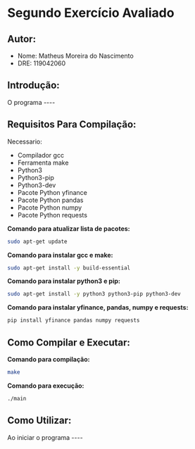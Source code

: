 # Segundo Exercício Avaliado

## Autor:
  - Nome: Matheus Moreira do Nascimento
  - DRE: 119042060

## Introdução:

O programa ----

## Requisitos Para Compilação:

Necessario:
- Compilador gcc
- Ferramenta make
- Python3
- Python3-pip
- Python3-dev
- Pacote Python yfinance
- Pacote Python pandas
- Pacote Python numpy
- Pacote Python requests

**Comando para atualizar lista de pacotes:**
```sh
sudo apt-get update
```

**Comando para instalar gcc e make:**
```sh
sudo apt-get install -y build-essential
```

**Comando para instalar python3 e pip:**
```sh
sudo apt-get install -y python3 python3-pip python3-dev
```

**Comando para instalar yfinance, pandas, numpy e requests:**
```sh
pip install yfinance pandas numpy requests
```

## Como Compilar e Executar:

**Comando para compilação:**
```sh
make
```

**Comando para execução:**
```sh
./main
```
## Como Utilizar:

Ao iniciar o programa ----
